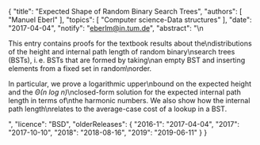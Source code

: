 {
    "title": "Expected Shape of Random Binary Search Trees",
    "authors": [
        "Manuel Eberl"
    ],
    "topics": [
        "Computer science-Data structures"
    ],
    "date": "2017-04-04",
    "notify": "eberlm@in.tum.de",
    "abstract": "\n<p>This entry contains proofs for the textbook results about the\ndistributions of the height and internal path length of random binary\nsearch trees (BSTs), i.&thinsp;e. BSTs that are formed by taking\nan empty BST and inserting elements from a fixed set in random\norder.</p>  <p>In particular, we prove a logarithmic upper\nbound on the expected height and the <em>Θ(n log n)</em>\nclosed-form solution for the expected internal path length in terms of\nthe harmonic numbers. We also show how the internal path length\nrelates to the average-case cost of a lookup in a BST.</p>",
    "licence": "BSD",
    "olderReleases": {
        "2016-1": "2017-04-04",
        "2017": "2017-10-10",
        "2018": "2018-08-16",
        "2019": "2019-06-11"
    }
}